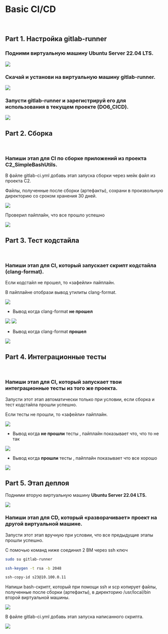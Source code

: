 # Basic CI/CD

<br>

## Part 1. Настройка **gitlab-runner**

### Подними виртуальную машину **Ubuntu Server 22.04 LTS.**

![](./img/1.png)

### Скачай и установи на виртуальную машину **gitlab-runner.**

![](./img/2.png)

### Запусти **gitlab-runner** и зарегистрируй его для использования в текущем проекте (DO6_CICD).

![](./img/3.png)

## Part 2. Сборка
 <br>

### Напиши этап для CI по сборке приложений из проекта **C2_SimpleBashUtils.**

В файле gitlab-ci.yml добавь этап запуска сборки через мейк файл из проекта C2.

Файлы, полученные после сборки (артефакты), сохрани в произвольную директорию со сроком хранения 30 дней.

![](./img/4.png)

Проверил пайплайн, что все прошло успешно 

![](./img/5.png)

## Part 3. Тест кодстайла
<br>

### Напиши этап для CI, который запускает скрипт кодстайла (clang-format).

Если кодстайл не прошел, то «зафейли» пайплайн.

В пайплайне отобрази вывод утилиты clang-format.

![](./img/6.png)

- Вывод когда clang-format **не прошел**

![](./img/7.png)
![](./img/8.png)

- Вывод когда clang-format **прошел** 

![](./img/9.png)


## Part 4. Интеграционные тесты

<br>

### Напиши этап для CI, который запускает твои интеграционные тесты из того же проекта.

Запусти этот этап автоматически только при условии, если сборка и тест кодстайла прошли успешно.

Если тесты не прошли, то «зафейли» пайплайн.

![](./img/10.png)

 - Вывод когда **не прошли** тесты , пайплайн показывает что, что то не так

![](./img/11.png)

 - Вывод когда  **прошли** тесты , пайплайн показывает что все хорошо 

![](./img/12.png)

## Part 5. Этап деплоя

Подними вторую виртуальную машину **Ubuntu Server 22.04 LTS.**

![](./img/13.png)

###  Напиши этап для CD, который «разворачивает» проект на другой виртуальной машине.

Запусти этот этап вручную при условии, что все предыдущие этапы прошли успешно.

C помочью команд ниже соединил 2 ВМ через ssh ключ 
```sh
sudo su gitlab-runner 

ssh-keygen -t rsa -b 2048

ssh-copy-id s23@10.100.0.11
```

Напиши bash-скрипт, который при помощи ssh и scp копирует файлы, полученные после сборки (артефакты), в директорию /usr/local/bin второй виртуальной машины.

![](./img/14.png)

В файле gitlab-ci.yml добавь этап запуска написанного скрипта.

![](./img/15.png)